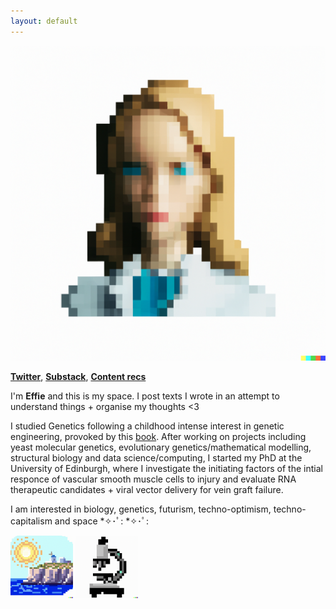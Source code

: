 ```yaml
---
layout: default
---
```


![Banner](assets/IMG_5113.PNG)


**[Twitter](http://twitter.com/heffiemetal)**,    **[Substack](http://effieklimi.substack.com)**,    **[Content recs](https://github.com/effieklimi/content-recs)**  


I'm **Effie** and this is my space. I post texts I wrote in an attempt to understand things + organise my thoughts <3

I studied Genetics following a childhood intense interest in genetic engineering, provoked by this [book](https://www.goodreads.com/book/show/6394363-genes-dna). After working on projects including yeast molecular genetics, evolutionary genetics/mathematical modelling, structural biology and data science/computing, I started my PhD at the University of Edinburgh, where I investigate the initiating factors of the intial responce of vascular smooth muscle cells to injury and evaluate RNA therapeutic candidates + viral vector delivery for vein graft failure.

I am interested in biology, genetics, futurism, techno-optimism, techno-capitalism and space *✧･ﾟ: *✧･ﾟ:


<img src="assets/ScreenshotPixelGreece.png" width="100"/> <img src="assets/ScreenshotPixelMicroscope.png" width="100"/> 

